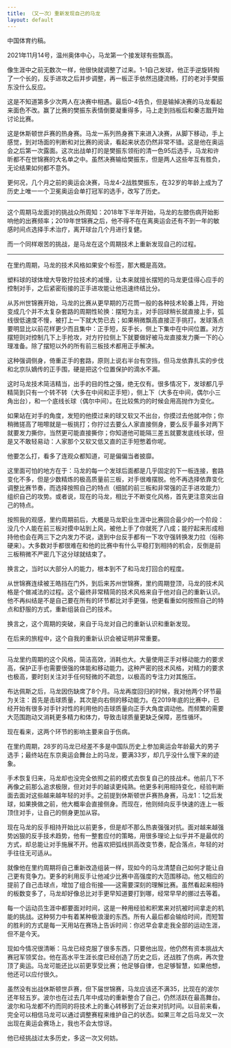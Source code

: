 ```yaml
---
title: （又一次）重新发现自己的马龙
layout: default
---
```


中国体育约稿。

2021年11月14号，温州奥体中心，马龙第一个接发球有些飘高。

像生涯中之前无数次一样，他很快就调整了过来。1-1自己发球，他正手逆旋转掏了一个长的，反手进攻之后并步调整，再一板正手依然迅捷流畅，打的老对手樊振东没什么反应。

这是不知道第多少次两人在决赛中相遇。最后0-4告负，但是输掉决赛的马龙看起来面色不改。赢了比赛的樊振东表情倒要凝重得多，马上走到挡板后和秦志戬开始讨论比赛。

这是休斯顿世乒赛的热身赛。马龙一系列热身赛下来进入决赛，从脚下移动，手上感觉，到对场面的判断和对比赛的阅读，看起来状态仍然非常不错。这是他在奥运会之后第一次露面。这次出战单打的是樊振东领衔的清一色95后选手，马龙和许昕都不在世锦赛的大名单之中。虽然决赛输给樊振东，但是两人这些年互有胜负，无论结果如何都不意外。

更何况，几个月之前的奥运会决赛，马龙4-2战胜樊振东，在32岁的年龄上成为了历史上唯一一个卫冕奥运会单打冠军的选手，改写了历史。



___



这个周期马龙面对的挑战众所周知：2018年下半年开始，马龙的左膝伤病开始影响他的出赛频率；2019年世锦赛之后，他不得不在在离奥运会还有不到一年的敏感时间点选择手术治疗，离开球台几个月进行复健。

而一个同样艰苦的挑战，是马龙在这个周期技术上重新发现自己的过程。



---

在里约周期，马龙的技术风格如果安个标签，那大概是高效。

塑料球的球体增大导致拧拉技术的减慢，让本来就擅长摆短的马龙更佳得心应手的控制对手，之后紧密衔接的正手进攻能让他迅速终结比分。

从苏州世锦赛开始，马龙的比赛从更早期的万花筒一般的各种技术轮番上阵，开始变成几个并不太复杂套路的周期性轮换：摆短为主，对手回球稍长就直接上手，弧线很低速度不慢，被打上一下就大势已去；如果稍微飘高直接正手挑打。发球落点要明显比以前花样更少而且集中：正手短，反手长，侧上下集中在中间位置。对方摆短则对控制几下上手抢攻，对方拧拉侧上下就要做好被马龙直接发力撕一下的心理准备。除了摆短以外的所有前三板技术都用正手解决。

这种强调侧身，倚重正手的套路，原则上说右半台有空挡，但马龙依靠扎实的步伐和北京队嫡传的正手围，硬是把这个位置保护的滴水不漏。

这时马龙技术简洁精当，出手的目的性之强，绝无仅有。很多情况下，发球都几乎精简到只有一个转不转（大多在中间和正手短），侧上下（大多在中间，偶尔小三角出台），和一个底线长球（偶尔中间）。在比较焦灼的时候会用高抛作为变化。

如果站在对手的角度，发短的他摸过来的球又软又不出台，你摸过去他就冲你；你稍微搓高了啪嚓就是一板挑打；你拧过去要么人家直接侧身，要么反手最多对两下就要发力撕你，当然更可能直接撕你；你知道他可能隔三差五就要发底线长球，但是又不敢轻易动：人家那个又软又低又直的正手短憋着你呢。

他要怎么打，看多了连观众都知道，可是偏偏当者披靡。

这里面可怕的地方在于：马龙的每一个发球后面都是几乎固定的下一板连接，套路变化不多，但是少数精炼的极高质量前三板，对手很难摆脱。他不再选择依靠变化调整比赛节奏，而选择按照自己的特点（细腻的前三板和非常强的正手进攻能力）组织自己的攻势。或者说，现在的马龙，相比于不断变化风格，首先更注意突出自己的特点。

按照我的观感，里约周期前后，大概是马龙职业生涯中比赛回合最少的一个阶段：没几个人能在前三板对摸中站到上风，被他上手了你就死了八成；能拧起来形成相持他也会在两三下之内发力不说，退到中台反手都有一下攻守强转换发力拉（俗称硬来）。大多数对手都很难在和他的比赛中有什么平稳打到相持的机会，反倒是前三板稍微不严密几下这分球就结束了。

换言之，当时以大部分人的能力，根本到不了和马龙打回合的程度。

从世锦赛连续被王皓挡在门外，到后来苏州世锦赛，里约周期登顶，马龙的技术风格是个做减法的过程。这个最终非常精简的技术风格来自于他对自己的重新认识。他不再纠结是不是自己要在所有的环节都比对手更强，他更看重如何按照自己的特点和舒服的方式，重新组装自己的技术。

换言之，这个周期的突破，来自于马龙对自己的重新认识和重新发现。

在后来的旅程中，这个自我的重新认识会被证明非常重要。

---



马龙里约周期的这个风格，简洁高效，消耗也大。大量使用正手对移动能力的要求高，保护正手也需要很强的体能和移动能力。这种严密的技术风格，对精力的要求也极高，要时刻关注对手任何轻微的不疏忽，以极高的专注力对其施压。

布达佩斯之后，马龙因伤缺席了8个月。马龙再度回归的时候，我对他两个环节最为关注：首先是击球质量，其次是向右侧的移动能力。在2019年底的比赛中，已经开始有很多对手针对性的利用他的击球质量向正手大角度调动他。而频繁的需要大范围跑动又消耗更多精力和体力，导致击球质量更缺乏保障，恶性循环。

现在看来，这两个环节的影响主要来自于伤病。

在里约周期，28岁的马龙已经差不多是中国队历史上参加奥运会年龄最大的男子选手；最终站在东京奥运会舞台上的马龙，要满33岁，却几乎没什么慢下来的迹象。

手术恢复归来，马龙却也没完全依照之前的模式去恢复自己的技战术。他前几下不再像之前那么追求极限，但对对手的越读更纯熟。他更多利用相持变化，经验判断面去面对这些越来越年轻的对手。之前提到休斯顿世乒赛热身赛，马龙1：1之后发球，如果换做之前，他大概率会直接侧身。而现在，他则倾向反手快速的连上一板顶住对手，让自己的侧身更加从容。

现在马龙的反手相持开始比以前更多，但是却不那么热衷强强对抗。面对越来越强势凶狠的反手技术趋势，他有一整套应付的策略，用很多理论上似乎并不是最优的方式，却总能让对手施展不开。他喜欢把弧线拱高改变节奏，配合落点，年轻的对手往往无可适从。

就像他在里约周期将自己重新改造组装一样，现如今的马龙清楚自己如何才能让自己更有竞争力。更多的利用反手让他减少比赛中高强度的大范围移动。他又相应的提前了自己击球点，增加了组合衔接——这需要深刻的理解比赛。虽然看起来相持的板数变多了，马龙却好像总比对手更早知道要打到哪，经常早早的挪过去等着。

每一个运动员生涯中都要面对时间，这是一种用经验和积累来对抗被时间拿走的机能的挑战。这种努力中有着某种极浪漫的东西。所有人最后都会输给时间，而短暂的胜利的方式是每一天用站在赛场上告诉时间：你迟早会拿走我全部的运动生涯，但不是今天。

现如今情况很清晰：马龙已经克服了很多东西，只要他出现，他仍然有资本挑战大赛冠军领奖台。他在高水平生涯长度已经创造了历史之后，还战胜了伤病，再次登顶了奥运。马龙可能还比以前更享受比赛；他足够自律，也足够智慧，如果他想，他还可以应付很久。

虽然没有出战休斯顿世乒赛，但下届世锦赛，马龙应该还不满35，比现在的波尔还年轻五岁。波尔也在过去几年中成功的重新整合了自己，仍然活跃在最高舞台。波尔和马龙都不约而同的将技术上的重心转移到了近台来对抗时间。以目前来看，完全可以相信马龙可以通过调整赛程来维护自己的状态。如果三年之后马龙又一次出现在奥运会赛场上，我也不会太惊讶。

他已经挑战过太多历史，多这一次又何妨。